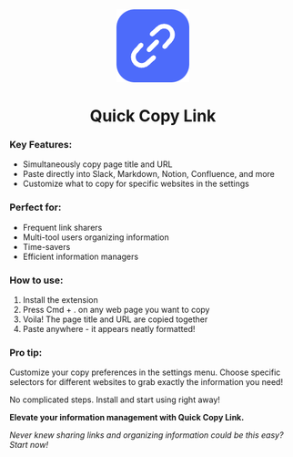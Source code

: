 <div align="center">
<img src="chrome-extension/public/icon-128.png" alt="logo"/>
<h1> Quick Copy Link </h1>
</div>

### Key Features:
- Simultaneously copy page title and URL
- Paste directly into Slack, Markdown, Notion, Confluence, and more
- Customize what to copy for specific websites in the settings

### Perfect for:
- Frequent link sharers
- Multi-tool users organizing information
- Time-savers
- Efficient information managers

### How to use:
1. Install the extension
2. Press Cmd + . on any web page you want to copy
3. Voila! The page title and URL are copied together
4. Paste anywhere - it appears neatly formatted!

### Pro tip:
Customize your copy preferences in the settings menu. Choose specific selectors for different websites to grab exactly the information you need!

No complicated steps. Install and start using right away!

**Elevate your information management with Quick Copy Link.**

*Never knew sharing links and organizing information could be this easy? Start now!*